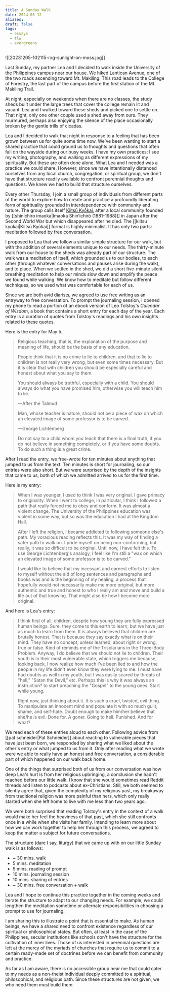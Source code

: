 ```yaml
---
title: A Sunday Walk
date: 2024-05-12
aliases: 
draft: false
tags:
  - essays
  - tlw
  - evergreens
---
```

![[20231205-102115-rxg-sunlight-on-moss.jpg]]

Last Sunday, my partner Lea and I decided to walk inside the University of the Philippines campus near our house. We hiked Lantican Avenue, one of the two roads ascending toward Mt. Makiling. This road leads to the College of Forestry, the last part of the campus before the first station of the Mt. Makiling Trail.

At night, especially on weekends when there are no classes, the study sheds built under the large trees that cover the college remain lit and vacant. Lea and I walked toward these sheds and picked one to settle on. That night, only one other couple used a shed away from ours. They murmured, perhaps also enjoying the silence of the place occasionally broken by the gentle trills of cicadas.

Lea and I decided to walk that night in response to a feeling that has been grown between us for quite some time now. We've been wanting to start a shared practice that could ground us to thoughts and questions that often fall on the wayside during our busy weeks. I have my own practices: I see my writing, photography, and walking as different expressions of my spirituality. But these are often done alone. What Lea and I needed was a practice we could share. However, since we have intentionally distanced ourselves from any local church, congregation, or spiritual group, we don't have that structure readily available to confront perennial thoughts and questions. We knew we had to build that structure ourselves.

Every other Thursday, I join a small group of individuals from different parts of the world to explore how to create and practice a profoundly liberating form of spirituality grounded in interdependence with community and nature. The group calls itself [Kiitsū Kyōkai](https://andrewjbrown.blogspot.com/p/kiitsu-kyokai.html), after a local community founded by [[shinichiro imaoka|Imaoka Shin’ichirō (1881-1988)]] in Japan after the Second World War but which disappeared after he died. The [[kiitsu kyokai|Kiitsū Kyōkai]] format is highly minimalist. It has only two parts: meditation followed by free conversation.

I proposed to Lea that we follow a similar simple structure for our walk, but with the addition of several elements unique to our needs. The thirty-minute walk from our house to the sheds was already part of our structure. The walk was a meditation of itself, which grounded us to our bodies, to each other (through whatever conversations and pauses arise during the walk), and to place. When we settled in the shed, we did a short five-minute silent breathing meditation to help our minds slow down and amplify the peace we found while walking. We know how to meditate but follow different techniques, so we used what was comfortable for each of us.

Since we are both avid diarists, we agreed to use free writing as an entryway to free conversation. To prompt the journaling session, I opened my phone to read a portion of an ebook version of Leo Tolstoy's *Calendar of Wisdom*, a book that contains a short entry for each day of the year. Each entry is a curation of quotes from Tolstoy's readings and his own insights related to these quotes.

Here is the entry for May 5.

>Religious teaching, that is, the explanation of the purpose and meaning of life, should be the basis of any education.
>
>People think that it is no crime to lie to children, and that to lie to children is not really very wrong, but even some­ times necessary. But it is clear that with children you should be especially careful and honest about what you say to them.
>
>You should always be truthful, especially with a child. You should always do what you have promised him, otherwise you will teach him to lie.
>
>—After the Talmud
>
>Man, whose teacher is nature, should not be a piece of wax on which an elevated image of some professor is to be carved.
>
>—George Lichtenberg
>
>Do not say to a child whom you teach that there is a final truth, if you do not believe in something completely, or if you have some doubts. To do such a thing is a great crime.

After I read the entry, we free-wrote for ten minutes about anything that jumped to us from the text. Ten minutes is short for journaling, so our entries were also short. But we were surprised by the depth of the insights that came to us, both of which we admitted arrived to us for the first time.

Here is my entry:

>When I was younger, I used to think I was very original. I gave primacy to originality. When I went to college, in particular, I think I followed a path that really forced me to obey and conform. It was almost a violent change. The University of the Philippines education was violent in some way, but so was the education I had at the Kingdom Hall.
>
>After I left the religion, I became addicted to following someone else's path. My voracious reading reflects this. It was my way of finding a safer path to walk on. I pride myself on being non-conforming, but really, it was so difficult to be original. Until now, I have felt this. To use George Lichtenberg's analogy, I feel like I'm still a "wax on which an elevated image of some professor is to be carved."
>
>I would like to believe that my incessant and earnest efforts to listen to myself without the aid of long sentences and paragraphs and books was and is the beginning of my healing, a process that hopefully would not necessarily make me more original, but more authentic and true and honest to who I really am and move and build a life out of that knowing. That might also be how I become more original.

And here is Lea's entry:

>I think first of all, children, despite how young they are fully expressed human beings. Sure, they come to this earth to learn, but we have just as much to learn from them. It is always believed that children are brutally honest. That is because they say exactly what is on their mind. They have no concept, unless learned, about right or wrong, true or false. Kind of reminds me of the Trisolarians in the Three-Body Problem. Anyway, I do believe that we should not lie to children. Their youth is in their most vulnerable state, which triggers me because, looking back, I now realize how much l've been lied to and how the people in my life didn't even know they were lying to me. I must have had doubts as well in my youth, but I was easily scared by threats of "hell," "Satan the Devil," etc. Perhaps this is why it was always an instruction? to start preaching the "Gospel" to the young ones. Start while young.
>
>Right now, just thinking about it. It is such a cruel, twisted, evil thing. To manipulate an innocent mind and populate it with so much guilt, shame, and self-hate. Doubt enough to make him/her believe that she/he is evil. Done for. A goner. Going to hell. Punished. And for what?

We read each of these entries aloud to each other. Following advice from [[pat schneider|Pat Schneider]] about reacting to vulnerable pieces that have just been born, we responded by sharing what we liked about the other's entry or what jumped to us from it. Only after reading what we wrote were we able to really have an honest and free conversation, a considerable part of which happened on our walk back home.

One of the things that surprised both of us from our conversation was how deep Lea's hurt is from her religious upbringing, a conclusion she hadn't reached before our little walk. I know that she would sometimes read Reddit threads and listen to podcasts about ex-Christians. Still, we both seemed to silently agree that, given the complexity of my religious past, my breakaway from traditional religion was more painful than hers, which only really started when she left home to live with me less than two years ago.

We were both surprised that reading Tolstoy's entry in the context of a walk would make her feel the heaviness of that past, which she still confronts once in a while when she visits her family. Intending to learn more about how we can work together to help her through this process, we agreed to keep the matter a subject for future conversations.

The structure (dare I say, liturgy) that we came up with on our little Sunday walk is as follows:

- ~ 30 mins. walk
- 5 mins. meditation
- 5 mins. reading of prompt
- 10 mins. journaling session
- 10 mins. sharing of entries
- ~ 30 mins. free conversation + walk

Lea and I hope to continue this practice together in the coming weeks and iterate the structure to adapt to our changing needs. For example, we could lengthen the meditation sometime or alternate responsibilities in choosing a prompt to use for journaling.

I am sharing this to illustrate a point that is essential to make. As human beings, we have a shared need to confront existence regardless of our spiritual or philosophical states. But often, at least in the case of the Philippines, secular institutions like schools don't have the structure for the cultivation of inner lives. Those of us interested in perennial questions are left at the mercy of the myriads of churches that require us to commit to a certain ready-made set of doctrines before we can benefit from community and practice.

As far as I am aware, there is no accessible group near me that could cater to my needs as a non-theist individual deeply committed to a spiritual, philosophical, and religious path. Since these structures are not given, we who need them must build them.